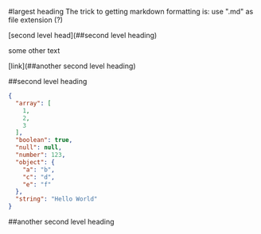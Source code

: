 
#largest heading
The trick to getting markdown formatting is: use ".md" as file extension (?)

[second level head](##second level heading)

some other text

[link](##another second level heading)

##second level heading
```json
{
  "array": [
    1,
    2,
    3
  ],
  "boolean": true,
  "null": null,
  "number": 123,
  "object": {
    "a": "b",
    "c": "d",
    "e": "f"
  },
  "string": "Hello World"
}
```
##another second level heading
